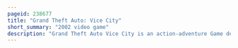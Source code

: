```yaml
---
pageid: 238677
title: "Grand Theft Auto: Vice City"
short_summary: "2002 video game"
description: "Grand Theft Auto Vice City is an action-adventure Game developed by rockstar North in 2002 and published by Rockstar Games. It is the fourth main Entry in the Grand Theft Auto Series, following 2001's Grand Theft Auto Iii, and the sixth Instalment Overall. The single Player Story was set in 1986 within the fictional Vice City and follows the Rise of Mobster Tommy Vercetti to Power after he was released from Prison and become caught up in an ambushed Drug Deal. During his Search for those responsible he gradually builds a criminal Empire by seizing Power from other criminal Organisations in the City."
---
```

